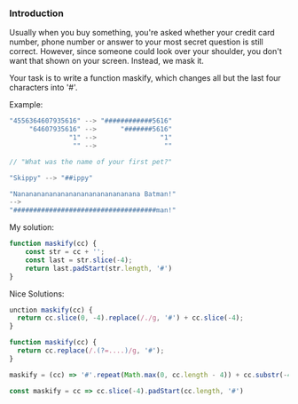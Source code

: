 <h3>Introduction</h3>
Usually when you buy something, you're asked whether your credit card number, phone number or answer to your most secret question is still correct. However, since someone could look over your shoulder, you don't want that shown on your screen. Instead, we mask it.

Your task is to write a function maskify, which changes all but the last four characters into '#'.

Example:
```js
"4556364607935616" --> "############5616"
     "64607935616" -->      "#######5616"
               "1" -->                "1"
                "" -->                 ""

// "What was the name of your first pet?"

"Skippy" --> "##ippy"

"Nananananananananananananananana Batman!"
-->
"####################################man!"

```

My solution:

```js
function maskify(cc) {
    const str = cc + '';
    const last = str.slice(-4);
    return last.padStart(str.length, '#')
}
```

Nice Solutions:
```js
unction maskify(cc) {
  return cc.slice(0, -4).replace(/./g, '#') + cc.slice(-4);
}

function maskify(cc) {
  return cc.replace(/.(?=....)/g, '#');
}

maskify = (cc) => '#'.repeat(Math.max(0, cc.length - 4)) + cc.substr(-4);

const maskify = cc => cc.slice(-4).padStart(cc.length, '#')

```
